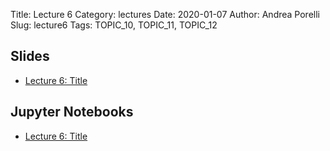 Title: Lecture 6
Category: lectures
Date: 2020-01-07
Author: Andrea Porelli
Slug: lecture6
Tags: TOPIC_10, TOPIC_11, TOPIC_12

## Slides

- [Lecture 6: Title]({attach}presentation/lecture6.pdf) 

## Jupyter Notebooks

- [Lecture 6: Title]({filename}notebook/lecture6.ipynb) 
